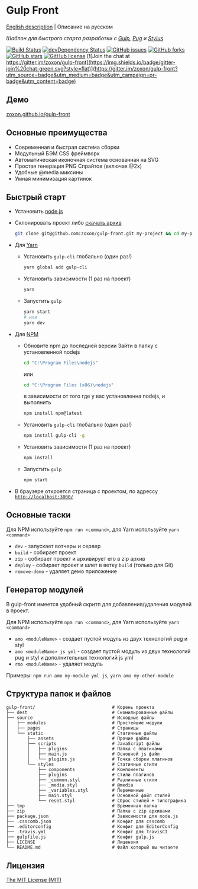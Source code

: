 # Gulp Front

[English description](README.md) | Описание на русском

*Шаблон для быстрого старта разработки с [Gulp](http://gulpjs.com/), [Pug](https://pugjs.org/) и [Stylus](https://learnboost.github.io/stylus/)*

[![Build Status](https://travis-ci.org/zoxon/gulp-front.svg?branch=master)](https://travis-ci.org/zoxon/gulp-front/builds)
[![devDependency Status](https://david-dm.org/zoxon/gulp-front/dev-status.svg)](https://david-dm.org/zoxon/gulp-front?type=dev)
[![GitHub issues](https://img.shields.io/github/issues/zoxon/gulp-front.svg?style=flat)](https://github.com/zoxon/gulp-front/issues)
[![GitHub forks](https://img.shields.io/github/forks/zoxon/gulp-front.svg?style=flat)](https://github.com/zoxon/gulp-front/network)
[![GitHub stars](https://img.shields.io/github/stars/zoxon/gulp-front.svg?style=flat)](https://github.com/zoxon/gulp-front/stargazers)
[![GitHub license](https://img.shields.io/badge/license-MIT-blue.svg?style=flat)](https://github.com/zoxon/gulp-front/blob/master/LICENSE)
[![Join the chat at https://gitter.im/zoxon/gulp-front](https://img.shields.io/badge/gitter-join%20chat-green.svg?style=flat)](https://gitter.im/zoxon/gulp-front?utm_source=badge&utm_medium=badge&utm_campaign=pr-badge&utm_content=badge)

## Демо
[zoxon.github.io/gulp-front](http://zoxon.github.io/gulp-front/)

## Основные преимущества

* Современная и быстрая система сборки
* Модульный БЭМ CSS фреймворк
* Автоматическая иконочная система основанная на SVG
* Простая генерация PNG Спрайтов (включая @2x)
* Удобные @media миксины
* Умная минимизация картинок

## Быстрый старт

* Установить [node.js](https://nodejs.org)
* Склонировать проект либо [скачать архив](https://github.com/zoxon/gulp-front/archive/master.zip)

	```bash
	git clone git@github.com:zoxon/gulp-front.git my-project && cd my-project
	```

* Для [Yarn](https://yarnpkg.com)
	- Установить `gulp-cli` глобально (один раз!)

		```bash
		yarn global add gulp-cli
		```

	- Установить зависимости (1 раз на проект)

		```bash
		yarn
		```

	- Запустить `gulp`

		```bash
		yarn start
		# или
		yarn dev
		```

* Для [NPM](https://www.npmjs.com)
	- Обновите npm до последней версии
		Зайти в папку с установленной nodejs

		```bash
		cd "C:\Program Files\nodejs"
		```

		или

		```bash
		cd "C:\Program Files (x86)\nodejs"
		```

		в зависимости от того где у вас установленна nodejs, и выполнить

		```bash
		npm install npm@latest
		```

	- Установить `gulp-cli` глобально (один раз!)

		```bash
		npm install gulp-cli -g
		```

	- Установить зависимости (1 раз на проект)

		```bash
		npm install
		```

	- Запустить `gulp`

		```bash
		npm start
		```

* В браузере откроется страница с проектом, по адрессу [`http://localhost:3000/`](http://localhost:3000/)


## Основные таски

Для NPM используйте `npm run <command>`, для Yarn используйте `yarn <command>`

* `dev` - запускает вотчеры и сервер
* `build` - собирает проект
* `zip` - собирает проект и архивирует его в zip архив
* `deploy` - собирает проект и шлет в ветку `build` (только для Git)
* `remove-demo` - удаляет демо приложение

## Генератор модулей

В gulp-front имеется удобный скритп для добавления/удаления модулей в проект.

Для NPM используйте `npm run <command>`, для Yarn используйте `yarn <command>`

* `amo <moduleName>` - создает пустой модуль из двух технологий pug и styl
* `amo <moduleName> js yml` - создает пустой модуль из двух технологий pug и styl и дополнительных технологий js yml
* `rmo <moduleName>` - удаляет модуль

Примеры: `npm run amo my-module yml js`, `yarn amo my-other-module`


## Структура папок и файлов

```
gulp-front/                             # Корень проекта
├── dest                                # Скомилированные файлы
├── source                              # Исходные файлы
│   ├── modules                         # Простейшие модули
│   ├── pages                           # Страницы
│   └── static                          # Статичные файлы
│       ├── assets                      # Прочие файлы
│       ├── scripts                     # JavaScript файлы
│       │   ├── plugins                 # Папка с плагинами
│       │   ├── main.js                 # Основной js файл
│       │   └── plugins.js              # Точка сборки плагинов
│       └── styles                      # Статичные стили
│           ├── components              # Компоненты
│           ├── plugins                 # Стили плагинов
│           ├── _common.styl            # Различные стили
│           ├── _media.styl             # @media
│           ├── _variables.styl         # Переменные
│           ├── main.styl               # Основной файл стилей
│           └── reset.styl              # Сброс стилей + типографика
├── tmp                                 # Временная папка
├── zip                                 # Папка с zip архивами
├── package.json                        # Зависимости для node.js
├── .csscomb.json                       # Конфиг для csscomb
├── .editorconfig                       # Конфиг для EditorConfig
├── .travis.yml                         # Конфиг для TravisCI
├── gulpfile.js                         # Конфиг gulp.js
├── LICENSE                             # Лицензия
└── README.md                           # Файл который вы читаете
```

## Лицензия
[The MIT License (MIT)](LICENSE)
